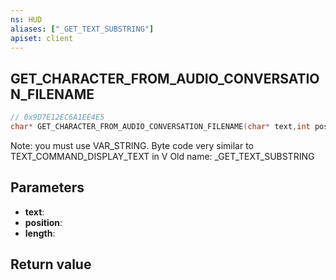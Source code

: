 ```yaml
---
ns: HUD
aliases: ["_GET_TEXT_SUBSTRING"]
apiset: client
---
```

## GET_CHARACTER_FROM_AUDIO_CONVERSATION_FILENAME

```c
// 0x9D7E12EC6A1EE4E5
char* GET_CHARACTER_FROM_AUDIO_CONVERSATION_FILENAME(char* text,int position,int length);
```

Note: you must use VAR_STRING. Byte code very similar to TEXT_COMMAND_DISPLAY_TEXT in V
Old name: _GET_TEXT_SUBSTRING

## Parameters
* **text**:
* **position**:
* **length**:

## Return value